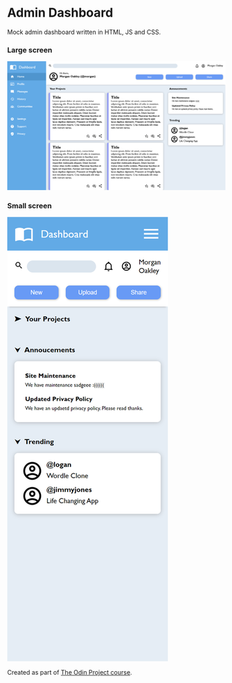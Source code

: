 # Admin Dashboard

Mock admin dashboard written in HTML, JS and CSS.

### Large screen
![Normal layout of the page](./images/README-images/large-screen.png)

### Small screen
![Layout of the page on a smaller screen](./images/README-images/small-screen.png)

Created as part of [The Odin Project course](https://www.theodinproject.com/).
